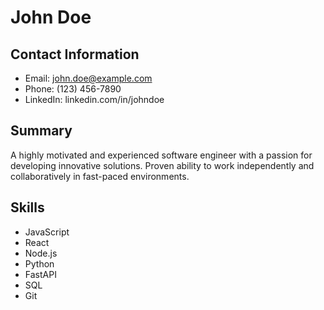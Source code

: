 # John Doe

## Contact Information

*   Email: john.doe@example.com
*   Phone: (123) 456-7890
*   LinkedIn: linkedin.com/in/johndoe

## Summary

A highly motivated and experienced software engineer with a passion for developing innovative solutions. Proven ability to work independently and collaboratively in fast-paced environments.

## Skills

*   JavaScript
*   React
*   Node.js
*   Python
*   FastAPI
*   SQL
*   Git
